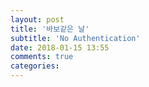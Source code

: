 ```yaml
---
layout: post
title: '바보같은 날'
subtitle: 'No Authentication'
date: 2018-01-15 13:55
comments: true
categories:
---
```

<!-- # 1.오늘의 벅킹 일 ㅗ
* I thought i can buy and sell on jl manually and could make a big benifit beacuse of the gap between bithumb and huobi.
* unfortunately, buy in low price and sell in high price, and then sell in low price and buy in high price.
* the loop could not make sense, cuz sell in the price and at the same time buy it again in the same price...
* what the most fu*king thing is that each time you sell, there's 수수료ㅜㅜ.전반적으로 보면 손해!!!

# 2.기회일 수 도 있음!
[https://coinmarketcap.com/currencies/bitcoin/#markets](https://coinmarketcap.com/currencies/bitcoin/#markets)

* 이 링크 들어가서 빗썸이랑 훠비랑 가격의 큰 차이가 쉽게 보일수 있음. 이러다 보면 훠비에서 비트코인 구매하고 빗썸의 지갑으로 송금하고, 다시 빗썸에서 훨씬 더 높은 가격으로 팔면 개이득!!!!!
* 그래서 내일 이렇게 한번 해보고 싶다
* 일단 한화는 건대 환전소에 중국돈으로 바꿔서 훠비에서 비트코인 구매. 그담에 빗썸 지갑으로 송금. 그다음에 가격 좋을때 빗썸에서 판매.
* 근데 위험이나 불안정성도 있긴 있지. 두 거래소의 가격 차이 없어지다면, 구매 지연, 송금 지연, 은행 통장으로 출금 문제 등등
* 수익에 영향을 미치는 가장 큰 요인이 바로 환전소의 환율, 그리고 두 거래소의 가격 차이
* 이제 할 수 있음 빨리 해야겠다. 왜냐하면 한국 법무부 요즘 거래금지 검토중이래 ... 어느날 누구도 모르게 금지될수있움. 게다가 비트코인 워낙 거품 많아서 누구나 다 알고 있는 사실라 진짜 기회 되면 멍설이지 말고 얼른 행동부터 하자 -->
